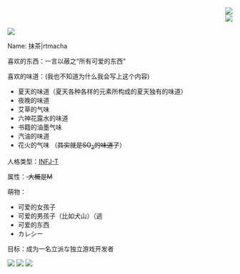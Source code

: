 <div align="right">
<img src="https://github-readme-stats.vercel.app/api?username=NatsunoZero&show_icons=true&theme=merko"></br>
<img src="https://github-readme-stats.vercel.app/api/top-langs/?username=NatsunoZero&layout=compact">
</div>

<div align="left">

[![](https://count.getloli.com/get/@rtmacha)](https://count.getloli.com)

Name: 抹茶|rtmacha

喜欢的东西：一言以蔽之“所有可爱的东西”

喜欢的味道：(我也不知道为什么我会写上这个内容)
 - 夏天的味道（夏天各种各样的元素所构成的夏天独有的味道）
 - 夜晚的味道
 - 艾草的气味
 - 六神花露水的味道
 - 书籍的油墨气味
 - 汽油的味道
 - 花火的气味 （<s>其实就是SO<sub>2</sub>的味道了</s>）
 
人格类型：[INFJ-T](https://www.16personalities.com/ch/infj-%E4%BA%BA%E6%A0%BC)

属性：<s>  大概是M  </s>

萌物：
 - 可爱的女孩子
 - 可爱的男孩子（比如犬山）（逃
 - 可爱的东西
 - カレシー

目标：成为一名立派な独立游戏开发者

[![](https://img.shields.io/badge/Unity%203D-Pro-%23000000?style=flat-square&logo=Unity&logoColor=ffffff)](https://unity.com/)
[![](https://img.shields.io/badge/IDE-Visual%20Studio%20Code-blue?style=flat-square&logo=visual-studio-code&logoColor=ffffff)](https://code.visualstudio.com/)
[![](https://img.shields.io/badge/IDE-Visual%20Studio-%235c2d91?style=flat-square&logo=Visual-studio&logoColor=ffffff)](https://visualstudio.microsoft.com/)

</div>
